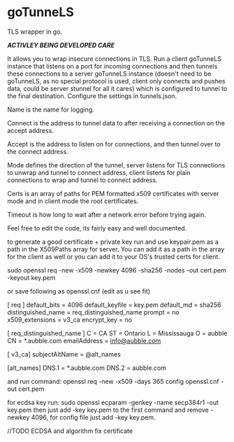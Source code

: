 # goTunneLS
TLS wrapper in go.

***ACTIVLEY BEING DEVELOPED CARE***

It allows you to wrap insecure connections in TLS.
Run a client goTunneLS instance that listens on a port for
incoming connections and then tunnels these connections to a
server goTunneLS instance (doesn't need to be goTunneLS,
as no special protocol is used, client only connects and pushes data,
could be server stunnel for all it cares) which is configured to tunnel to the final destination.
Configure the settings in tunnels.json.

Name is the name for logging.

Connect is the address to tunnel data to after receiving a connection on the accept address.

Accept is the address to listen on for connections, and then tunnel over to the connect address.

Mode defines the direction of the tunnel, server listens for TLS connections to unwrap and tunnel
to connect address, client listens for plain connections to wrap and tunnel to connect address.

Certs is an array of paths for PEM formatted x509 certificates with server mode and
in client mode the root certificates.

Timeout is how long to wait after a network error before trying again.

Feel free to edit the code, its fairly easy and well documented.

to generate a good certificate + private key run and use keypair.pem as a path in the X509Paths array for server.
You can add it as a path in the array for the client as well or you can add it to your OS's trusted certs for client.

sudo openssl req -new -x509 -newkey 4096 -sha256 -nodes -out cert.pem -keyout key.pem

or save following as openssl.cnf (edit as u see fit)

[ req ]
default_bits           = 4096
default_keyfile        = key.pem
default_md             = sha256
distinguished_name     = req_distinguished_name
prompt                 = no
x509_extensions        = v3_ca
encrypt_key            = no

[ req_distinguished_name ]
C                      = CA
ST                     = Ontario
L                      = Mississauga
O                      = aubble
CN                     = *.aubble.com
emailAddress           = info@aubble.com

[ v3_ca]
subjectAltName 		   = @alt_names

[alt_names]
DNS.1 				   = *.aubble.com
DNS.2 				   = aubble.com

and run command: openssl req -new -x509 -days 365 config openssl.cnf -out cert.pem

for ecdsa key run: sudo openssl ecparam -genkey -name secp384r1 -out key.pem
then just add -key key.pem to the first command and remove -newkey 4096, for config file just add -key key.pem.

//TODO ECDSA and algorithm fix certificate